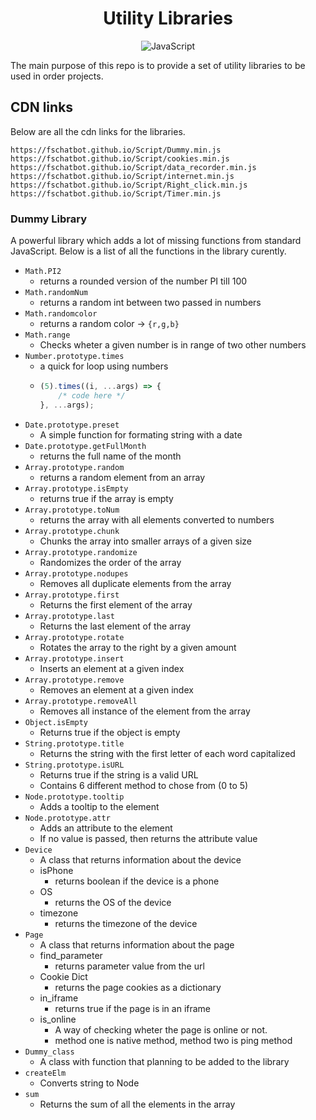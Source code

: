 <div align="center">

# Utility Libraries

![JavaScript](https://img.shields.io/badge/JavaScript-F7DF1E?logo=javascript&style=for-the-badge&logoColor=white)

</div>

The main purpose of this repo is to provide a set of utility libraries to be used in order projects.

## CDN links

Below are all the cdn links for the libraries.

```
https://fschatbot.github.io/Script/Dummy.min.js
https://fschatbot.github.io/Script/cookies.min.js
https://fschatbot.github.io/Script/data_recorder.min.js
https://fschatbot.github.io/Script/internet.min.js
https://fschatbot.github.io/Script/Right_click.min.js
https://fschatbot.github.io/Script/Timer.min.js
```

### Dummy Library

A powerful library which adds a lot of missing functions from standard JavaScript. Below is a list of all the functions in the library curently.

- `Math.PI2`
  - returns a rounded version of the number PI till 100
- `Math.randomNum`
  - returns a random int between two passed in numbers
- `Math.randomcolor`
  - returns a random color -> `{r,g,b}`
- `Math.range`
  - Checks wheter a given number is in range of two other numbers
- `Number.prototype.times`
  - a quick for loop using numbers
  - ```js
    (5).times((i, ...args) => {
    	/* code here */
    }, ...args);
    ```
- `Date.prototype.preset`
  - A simple function for formating string with a date
- `Date.prototype.getFullMonth`
  - returns the full name of the month
- `Array.prototype.random`
  - returns a random element from an array
- `Array.prototype.isEmpty`
  - returns true if the array is empty
- `Array.prototype.toNum`
  - returns the array with all elements converted to numbers
- `Array.prototype.chunk`
  - Chunks the array into smaller arrays of a given size
- `Array.prototype.randomize`
  - Randomizes the order of the array
- `Array.prototype.nodupes`
  - Removes all duplicate elements from the array
- `Array.prototype.first`
  - Returns the first element of the array
- `Array.prototype.last`
  - Returns the last element of the array
- `Array.prototype.rotate`
  - Rotates the array to the right by a given amount
- `Array.prototype.insert`
  - Inserts an element at a given index
- `Array.prototype.remove`
  - Removes an element at a given index
- `Array.prototype.removeAll`
  - Removes all instance of the element from the array
- `Object.isEmpty`
  - Returns true if the object is empty
- `String.prototype.title`
  - Returns the string with the first letter of each word capitalized
- `String.prototype.isURL`
  - Returns true if the string is a valid URL
  - Contains 6 different method to chose from (0 to 5)
- `Node.prototype.tooltip`
  - Adds a tooltip to the element
- `Node.prototype.attr`
  - Adds an attribute to the element
  - If no value is passed, then returns the attribute value
- `Device`
  - A class that returns information about the device
  - isPhone
    - returns boolean if the device is a phone
  - OS
    - returns the OS of the device
  - timezone
    - returns the timezone of the device
- `Page`
  - A class that returns information about the page
  - find_parameter
    - returns parameter value from the url
  - Cookie Dict
    - returns the page cookies as a dictionary
  - in_iframe
    - returns true if the page is in an iframe
  - is_online
    - A way of checking wheter the page is online or not.
    - method one is native method, method two is ping method
- `Dummy_class`
  - A class with function that planning to be added to the library
- `createElm`
  - Converts string to Node
- `sum`
  - Returns the sum of all the elements in the array
